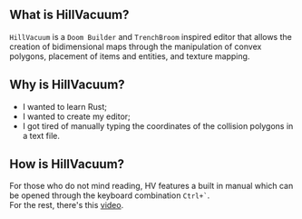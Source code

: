 ## What is HillVacuum?
`HillVacuum` is a `Doom Builder` and `TrenchBroom` inspired editor that allows the creation of bidimensional maps through the manipulation of convex polygons, placement of items and entities, and texture mapping.

## Why is HillVacuum?
- I wanted to learn Rust;
- I wanted to create my editor;
- I got tired of manually typing the coordinates of the collision polygons in a text file.

## How is HillVacuum?
For those who do not mind reading, HV features a built in manual which can be opened through the keyboard combination `` Ctrl+` ``.  
For the rest, there's this [video](https://youtu.be/c5lakP_V1n0).
